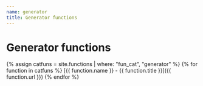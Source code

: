 ```yaml
---
name: generator
title: Generator functions
---
```

# Generator functions



{% assign catfuns = site.functions | where: "fun_cat", "generator" %}
{% for function in catfuns %}
[{{ function.name }} - {{ function.title }}]({{ function.url }})
{% endfor %}
